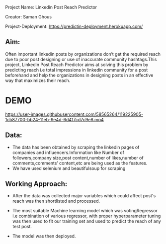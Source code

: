 Project Name: Linkedin Post Reach Predictor

Creator: Saman Ghous

Project-Deployment: https://predictin-deployment.herokuapp.com/

## Aim:
Often important linkedin posts by organizations don’t get the required reach due to poor post designing or use of inaccurate community hashtags.This project, Linkedin Post Reach Predictor aims at solving this problem by predicting reach i.e total impressions in linkedin community for a post beforehand and help the organizations in designing posts in an effective way that maximizes their reach.

# DEMO

https://user-images.githubusercontent.com/58565264/119225905-1cb87700-bb24-11eb-9e4d-6d417cd7c9e8.mp4

## Data:
* The data has been obtained by scraping the linkedin pages of companies and influencers.Information like Number of followers,company size,post content,number of likes,number of comments,comments’ content,etc are being used as the features.
* We have used selenium and beautifulsoup for scraping 


## Working Approach:
* After the data was collected major variables which could affect post's reach was then shortlisted and processed. 
 
* The most suitable Machine learning model which was votingRegressor i.e combination of various regressor, with proper hyperparameter tuning was then used to fit our training set and used to predict the reach of any test post.
 
* The model was then deployed.
 



